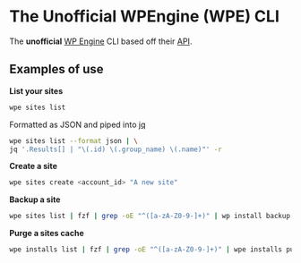 # The Unofficial WPEngine (WPE) CLI

The **unofficial** [WP Engine](https://wpengine.com/) CLI based off their [API](https://wpengineapi.com/).

## Examples of use

**List your sites**
```bash
wpe sites list
```
Formatted as JSON and piped into [jq](https://jqlang.github.io/jq/)
```bash
wpe sites list --format json | \
jq '.Results[] | "\(.id) \(.group_name) \(.name)"' -r
```
**Create a site**
```bash
wpe sites create <account_id> "A new site"
```

**Backup a site**
```bash
wpe sites list | fzf | grep -oE "^([a-zA-Z0-9-]+)" | wp install backup
```

**Purge a sites cache**
```bash
wpe installs list | fzf | grep -oE "^([a-zA-Z0-9-]+)" | wpe installs purge
```
